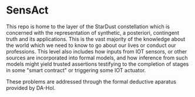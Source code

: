 # SensAct

This repo is home to the layer of the StarDust constellation which is concerned with the representation of synthetic, a posteriori, contingent truth and its applications.
This is the vast majority of the knowledge about the world which we need to know to go about our lives or conduct our professions.
This level also includes how inputs from IOT sensors, or other sources are incorporated into formal models, and how inference from such models might yield trusted assertions testifying to the completion of stages in some "smart contract" or triggering some IOT actuator.

These problems are addressed through the formal deductive aparatus provided by DA-Hol.
